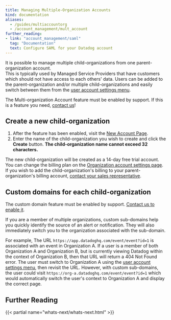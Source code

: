 ```yaml
---
title: Managing Multiple-Organization Accounts
kind: documentation
aliases:
  - /guides/multiaccountorg
  - /account_management/mult_account
further_reading:
- link: "account_management/saml"
  tag: "Documentation"
  text: Configure SAML for your Datadog account
---
```


It is possible to manage multiple child-organizations from one parent-organization account.  
This is typically used by Managed Service Providers that have customers which should not have access to each others' data. Users can be added to the parent-organization and/or multiple child-organizations and easily switch between them from the [user account settings menu](/account_management/#managing-your-organizations).

The Multi-organization Account feature must be enabled by support. If this is a feature you need, [contact us](/help)!

## Create a new child-organization

1. After the feature has been enabled, visit the [New Account Page]( https://app.datadoghq.com/account/new_org).
2. Enter the name of the child-organization you wish to create and click the **Create** button. **The child-organization name cannot exceed 32 characters.**

The new child-organization will be created as a 14-day free trial account. You can change the billing plan on the [Organization account settings page](https://app.datadoghq.com/account/billing). If you wish to add the child-organization's billing to your parent-organization's billing account, [contact your sales representative](mailto://success@datadoghq.com).

## Custom domains for each child-organization

The custom domain feature must be enabled by support. [Contact us to enable it](/help).

If you are a member of multiple organizations, custom sub-domains help you quickly identify the source of an alert or notification. They will also immediately switch you to the organization associated with the sub-domain.

For example, The URL `https://app.datadoghq.com/event/event?id=1` is associated with an event in Organization A. If a user is a member of both Organization A and Organization B, but is currently viewing Datadog within the context of Organization B, then that URL will return a 404 Not Found error. The user must switch to Organization A using the [user account settings menu](/account_management/#managing-your-organizations), then revisit the URL. However, with custom sub-domains, the user could visit `https://org-a.datadoghq.com/event/event?id=1` which would automatically switch the user's context to Organization A and display the correct page.

## Further Reading

{{< partial name="whats-next/whats-next.html" >}}
